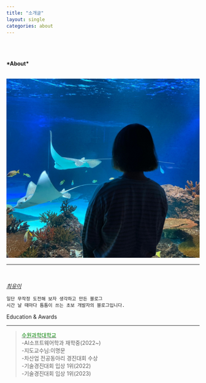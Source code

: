 ```yaml
---
title: "소개글"
layout: single
categories: about
---
```

<span style="font-size:100%; font-weight:bold">
<br><br><br> *About*
</span>
<br>
<br>

![Alt text](/assets/img/me.jpg)
<br>
___
<br>



<u>*최유이*</u>
```
일단 무작정 도전해 보자 생각하고 만든 블로그
시간 날 때마다 틈틈이 쓰는 초보 개발자의 블로그입니다.

```


Education & Awards
* * *


><u><span style="color:green">수원과학대학교</span></u><br> 
  >-AI소프트웨어학과 재학중(2022~)<br> 
  >-지도교수님:이명문<br>
  -차산업 전공동아리 경진대회 수상<br>
  -기술경진대회 입상 1위(2022)<br>
  -기술경진대회 입상 1위(2023)<br>




